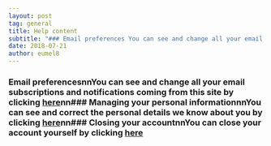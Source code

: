 ```yaml
---
layout: post
tag: general
title: Help content
subtitle: "### Email preferences You can see and change all your email subscriptions and notifications coming from this site by clicking here ### Managing your personal information You can see and correct the personal details we know about you by clicking here ###&hellip;"
date: 2018-07-21
author: eumel8
---
```


### Email preferencesnnYou can see and change all your email subscriptions and notifications coming from this site by clicking <a href="https://blog.eumelnet.de/blogs/blog8.php?disp=subs#subs">here</a>nn### Managing your personal informationnnYou can see and correct the personal details we know about you by clicking <a href="https://blog.eumelnet.de/blogs/blog8.php?disp=profile">here</a>nn### Closing your accountnnYou can close your account yourself by clicking <a href="https://blog.eumelnet.de/blogs/blog8.php?disp=closeaccount">here</a>
